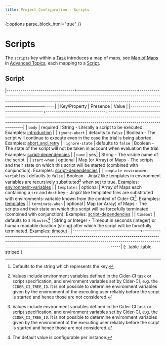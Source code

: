 ```yaml
---
title: Project Configuration - Scripts
---
```

{::options parse_block_html="true" /}

# Scripts

The `scripts` key within a [Task] introduces a map of maps,  see [Map of
Maps] in [Advanced Topics], each mapping to a [Script](#script).

## Script


|----------------------------------+------------------------------+-----------------------------------------------------------------------------------------------------------------------------------------------------------------------------------------------|
| Key/Property                     | Presence                     | Value                                                                                                                                                                                         |
|----------------------------------+------------------------------+-----------------------------------------------------------------------------------------------------------------------------------------------------------------------------------------------|
| `body`                           | required                     | String - Literally a script to be executed. Examples: [introduction][]                                                                                                                        |
| `ignore-abort`                   | defaults to `false`          | Boolean - The script will continue to execute even in the case the trial is being aborted. Examples: [abort_and_retry][]                                                                      |
| `ignore-state`                   | defaults to `false`          | Boolean - The state of the script will not be taken in account when evaluation the trial. Examples: [script-dependencies][]                                                                   |
| `name`                           | yes[^r]                      | String - The visible name of the script.                                                                                                                                                      |
| `start-when`                     | optional                     | Map (or Array) of Maps - The scripts and their state on which this script will be started (combined with conjunction). Examples: [script-dependencies][]                                      |
| `template-environment-variables` | defaults to `false`          | Boolean - Jinja2 like templates in environment variables are recursively substituted[^t] when set to true. Examples: [environment-variables][]                                                |
| `templates`                      | optional                     | Array of Maps each containing a `src` and `dest` key - Jinja2 like templated files are substituted with environments-variable known from the context of Cider-CI[^t]. Examples: [templates][] |
| `terminate-when`                 | optional                     | Map (or Array) of Maps - The scripts and their state on which this script will be forcefully terminated (combined with conjunction). Examples: [script-dependencies][]                        |
| `timeout`                        | defaults to `3 Minutes`[^ec] | String or Integer - Timeout in seconds (integer) or human readable duration (string) after which the script will be forcefully terminated. Examples: [timeout][]                              |
|----------------------------------+------------------------------+-----------------------------------------------------------------------------------------------------------------------------------------------------------------------------------------------|
{: .table .table-striped }


  [^r]: Defaults to the string which represents the key.
  [^ec]: The default value is configurable per instance.
  [^t]: Values include environment variables defined in the Cider-CI task or script specification, and environment variables set by Cider-CI, e.g. the `CIDER_CI_TREE_ID`.
      It is not possible to determine environment variables given by the environment of the executing user reliably before the script is started and hence those are not considered.


  [Task]: /project-configuration/tasks.html#task
  [Map of Maps]: /project-configuration/advanced.html#map-of-maps
  [Advanced Topics]: /project-configuration/advanced.html

  [abort_and_retry]: /demo-project/cider-ci/jobs/abort_and_retry.yml
  [environment-variables]: /demo-project/cider-ci/jobs/environment-variables.yml
  [introduction]: /demo-project/cider-ci/jobs/introduction.yml
  [script-dependencies]: /demo-project/cider-ci/jobs/script-dependencies.yml
  [templates]: /demo-project/cider-ci/jobs/templates.yml
  [timeout]: /demo-project/cider-ci/jobs/timeout.yml

